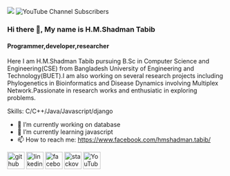 ![](https://komarev.com/ghpvc/?username=shadmantabib&color=brightgreen)
![YouTube Channel Subscribers](https://img.shields.io/youtube/channel/subscribers/UC-r6q8jA0bumJEZC9kSw4HA?color=%23FFFFFF&logo=Youtube&logoColor=%23FF0000&style=plastic)
### Hi there 👋, My name is H.M.Shadman Tabib
#### Programmer,developer,researcher


Here I am H.M.Shadman Tabib pursuing B.Sc in Computer Science and Engineering(CSE) from Bangladesh University of Engineering and Technology(BUET).I am also working on several research projects including Phylogenetics in Bioinformatics and Disease Dynamics involving Multiplex Network.Passionate in research works and enthusiatic in exploring problems.

Skills: C/C++/Java/Javascript/django

- 🔭 I’m currently working on database 
- 🌱 I’m currently learning javascript 
- 📫 How to reach me: https://www.facebook.com/hmshadman.tabib/ 


[<img src='https://cdn.jsdelivr.net/npm/simple-icons@3.0.1/icons/github.svg' alt='github' height='40'>](https://github.com/https://github.com/shadmantabib)  [<img src='https://cdn.jsdelivr.net/npm/simple-icons@3.0.1/icons/linkedin.svg' alt='linkedin' height='40'>](https://www.linkedin.com/in/https://www.linkedin.com/in/hm-shadman-tabib-3229a41b0//)  [<img src='https://cdn.jsdelivr.net/npm/simple-icons@3.0.1/icons/facebook.svg' alt='facebook' height='40'>](https://www.facebook.com/https://www.facebook.com/hmshadman.tabib/)  [<img src='https://cdn.jsdelivr.net/npm/simple-icons@3.0.1/icons/stackoverflow.svg' alt='stackoverflow' height='40'>](https://stackoverflow.com/users/https://stackexchange.com/users/29117291/shadmantabib)  [<img src='https://cdn.jsdelivr.net/npm/simple-icons@3.0.1/icons/youtube.svg' alt='YouTube' height='40'>](https://www.youtube.com/channel/https://www.youtube.com/channel/UC-r6q8jA0bumJEZC9kSw4HA)  






